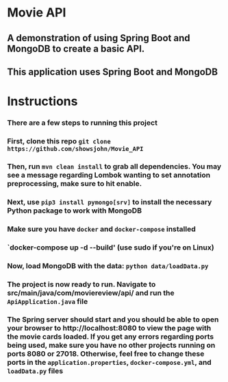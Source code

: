 
# Movie API 
## A demonstration of using Spring Boot and MongoDB to create a basic API.
## This application uses Spring Boot and MongoDB

# Instructions
### There are a few steps to running this project
### First, clone this repo `git clone https://github.com/showsjohn/Movie_API`
### Then, run `mvn clean install` to grab all dependencies. You may see a message regarding Lombok wanting to set annotation preprocessing, make sure to hit enable.
### Next, use `pip3 install pymongo[srv]` to install the necessary Python package to work with MongoDB
### Make sure you have `docker` and `docker-compose` installed
### `docker-compose up -d --build' (use sudo if you're on Linux)
### Now, load MongoDB with the data: `python data/loadData.py`
### The project is now ready to run. Navigate to src/main/java/com/moviereview/api/ and run the `ApiApplication.java` file
### The Spring server should start and you should be able to open your browser to http://localhost:8080 to view the page with the movie cards loaded. If you get any errors regarding ports being used, make sure you have no other projects running on ports 8080 or 27018. Otherwise, feel free to change these ports in the `application.properties`, `docker-compose.yml`, and `loadData.py` files

